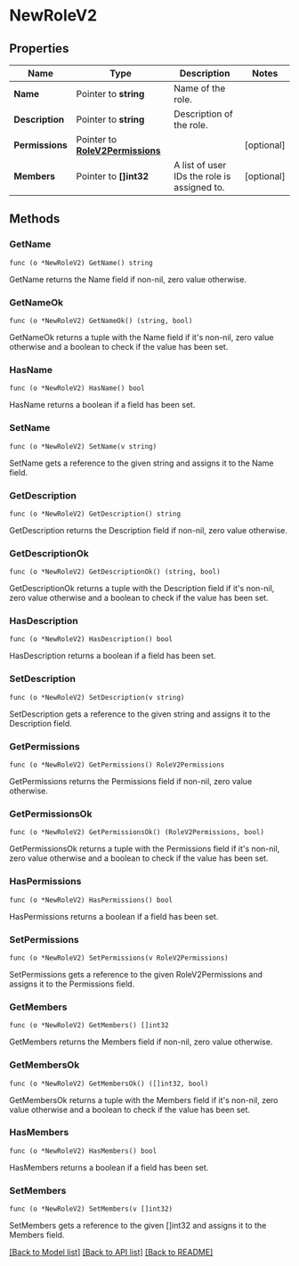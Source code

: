 # NewRoleV2

## Properties

Name | Type | Description | Notes
------------ | ------------- | ------------- | -------------
**Name** | Pointer to **string** | Name of the role. | 
**Description** | Pointer to **string** | Description of the role. | 
**Permissions** | Pointer to [**RoleV2Permissions**](RoleV2Permissions.md) |  | [optional] 
**Members** | Pointer to **[]int32** | A list of user IDs the role is assigned to. | [optional] 

## Methods

### GetName

`func (o *NewRoleV2) GetName() string`

GetName returns the Name field if non-nil, zero value otherwise.

### GetNameOk

`func (o *NewRoleV2) GetNameOk() (string, bool)`

GetNameOk returns a tuple with the Name field if it's non-nil, zero value otherwise
and a boolean to check if the value has been set.

### HasName

`func (o *NewRoleV2) HasName() bool`

HasName returns a boolean if a field has been set.

### SetName

`func (o *NewRoleV2) SetName(v string)`

SetName gets a reference to the given string and assigns it to the Name field.

### GetDescription

`func (o *NewRoleV2) GetDescription() string`

GetDescription returns the Description field if non-nil, zero value otherwise.

### GetDescriptionOk

`func (o *NewRoleV2) GetDescriptionOk() (string, bool)`

GetDescriptionOk returns a tuple with the Description field if it's non-nil, zero value otherwise
and a boolean to check if the value has been set.

### HasDescription

`func (o *NewRoleV2) HasDescription() bool`

HasDescription returns a boolean if a field has been set.

### SetDescription

`func (o *NewRoleV2) SetDescription(v string)`

SetDescription gets a reference to the given string and assigns it to the Description field.

### GetPermissions

`func (o *NewRoleV2) GetPermissions() RoleV2Permissions`

GetPermissions returns the Permissions field if non-nil, zero value otherwise.

### GetPermissionsOk

`func (o *NewRoleV2) GetPermissionsOk() (RoleV2Permissions, bool)`

GetPermissionsOk returns a tuple with the Permissions field if it's non-nil, zero value otherwise
and a boolean to check if the value has been set.

### HasPermissions

`func (o *NewRoleV2) HasPermissions() bool`

HasPermissions returns a boolean if a field has been set.

### SetPermissions

`func (o *NewRoleV2) SetPermissions(v RoleV2Permissions)`

SetPermissions gets a reference to the given RoleV2Permissions and assigns it to the Permissions field.

### GetMembers

`func (o *NewRoleV2) GetMembers() []int32`

GetMembers returns the Members field if non-nil, zero value otherwise.

### GetMembersOk

`func (o *NewRoleV2) GetMembersOk() ([]int32, bool)`

GetMembersOk returns a tuple with the Members field if it's non-nil, zero value otherwise
and a boolean to check if the value has been set.

### HasMembers

`func (o *NewRoleV2) HasMembers() bool`

HasMembers returns a boolean if a field has been set.

### SetMembers

`func (o *NewRoleV2) SetMembers(v []int32)`

SetMembers gets a reference to the given []int32 and assigns it to the Members field.


[[Back to Model list]](../README.md#documentation-for-models) [[Back to API list]](../README.md#documentation-for-api-endpoints) [[Back to README]](../README.md)


